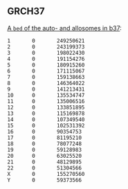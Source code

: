 ## GRCH37
[A `bed` of the auto- and allosomes in b37](/juno/work/taylorlab/cmopipeline/mskcc-igenomes/grch37/genome/b37.bed):
```
1       0       249250621
2       0       243199373
3       0       198022430
4       0       191154276
5       0       180915260
6       0       171115067
7       0       159138663
8       0       146364022
9       0       141213431
10      0       135534747
11      0       135006516
12      0       133851895
13      0       115169878
14      0       107349540
15      0       102531392
16      0       90354753
17      0       81195210
18      0       78077248
19      0       59128983
20      0       63025520
21      0       48129895
22      0       51304566
X       0       155270560
Y       0       59373566
```